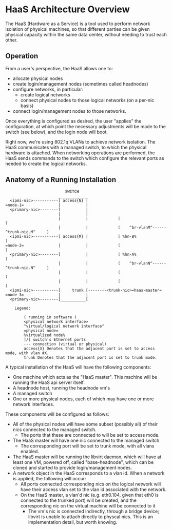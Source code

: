 # HaaS Architecture Overview

The HaaS (Hardware as a Service) is a tool used to perform network
isolation of physical machines, so that different parties can be
given physical capacity within the same data center, without needing
to trust each other.

## Operation

From a user's perspective, the HaaS allows one to:

* allocate physical nodes
* create login/management nodes (sometimes called headnodes)
* configure networks, in particular:
  * create logical networks
  * connect physical nodes to those logical networks (on a per-nic basis)
* connect login/management nodes to those networks.

Once everything is configured as desired, the user "applies" the
configuration, at which point the necessary adjustments will be made
to the switch (see below), and the login node will boot.

Right now, we're using 802.1q VLANs to achieve network isolation. The
HaaS communicates with a managed switch, to which the physical
hardware is attached. When networking operations are performed, the
HaaS sends commands to the switch which configure the relevant ports
as needed to create the logical networks.

## Anatomy of a Running Installation


                              SWITCH
                           _____________
      <ipmi-nic>-----------] access{N} |
    =node-1=               |           |
      <primary-nic>--------]           |
                           |           |
                           |           |             (                                      )
                           |           |             (    ^br-vlanM^------^trunk-nic.M^     )
      <ipmi-nic>-----------] access{M} |             ( %hn-B%                               )
    =node-2=               |           |             (                                      )
      <primary-nic>--------]           |             ( %hn-A%                               )
                           |           |             (    ^br-vlanN^------^trunk-nic.N^     )
                           |           |             (                                      )
                           |           |             (                                      )
      <ipmi-nic>-----------]     trunk [--------<trunk-nic>=haas-master=
    =node-3=               |           |
      <primary-nic>--------]___________[

        Legend:

            ( running in software )
            <physical network interface>
            ^virtual/logical network interface^
            =physical node=
            %virtualized node%
            ]/[ switch's Ethernet ports
            --- connection (virtual or physical)
            access{X} Denotes that the adjacent port is set to access mode, with vlan #X.
            trunk Denotes that the adjacent port is set to trunk mode.


A typical installation of the HaaS will have the following components:

* One machine which acts as the "HaaS master". This machine will be
  running the HaaS api server itself.
* A headnode host, running the headnode vm's
* A managed switch
* One or more physical nodes, each of which may have one or more network
  interfaces.

These components will be configured as follows:

* All of the physical nodes will have some subset (possibly all) of
  their nics connected to the managed switch.
  * The ports that these are connected to will be set to access mode.
* The HaaS master will have one nic connected to the managed switch.
  * The corresponding port will be set to trunk mode, with all vlans
    enabled.
* The HaaS master will be running the libvirt daemon, which will have at
  least one VM, powered off, called "base-headnode", which can be cloned
  and started to provide login/management nodes.
* A network object in the HaaS corresponds to a vlan id. When a network
  is applied, the following will occur:
  * All ports connected corresponding nics on the logical network will
    have their access vlan set to the vlan id associated with the
    network.
  * On the HaaS master, a vlan'd nic (e.g. eth0.104, given that eth0 is
    connected to the trunked port) will be created, and the
    corresponding nic on the virtual machine will be connected to it
    * The vm's nic is connected indirectly, through a bridge device;
      libvirt is unable to attach directly to physcal nics. This is an
      implementation detail, but worth knowing.
